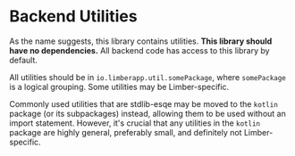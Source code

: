 # Backend Utilities

As the name suggests, this library contains utilities.
**This library should have no dependencies.**
All backend code has access to this library by default.

All utilities should be in `io.limberapp.util.somePackage`, where `somePackage` is a logical
grouping. Some utilities may be Limber-specific.

Commonly used utilities that are stdlib-esqe may be moved to the `kotlin` package (or its
subpackages) instead, allowing them to be used without an import statement. However, it's crucial
that any utilities in the `kotlin` package are highly general, preferably small, and definitely not
Limber-specific.
